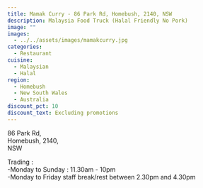 ```yaml
---
title: Mamak Curry - 86 Park Rd, Homebush, 2140, NSW
description: Malaysia Food Truck (Halal Friendly No Pork)
image: ""
images:
  - ../../assets/images/mamakcurry.jpg
categories:
  - Restaurant
cuisine:
  - Malaysian
  - Halal
region:
  - Homebush
  - New South Wales
  - Australia
discount_pct: 10
discount_text: Excluding promotions
---
```


86 Park Rd, \
Homebush, 2140, \
NSW

Trading : \
-Monday to Sunday : 11.30am - 10pm\
-Monday to Friday staff break/rest between 2.30pm and 4.30pm
